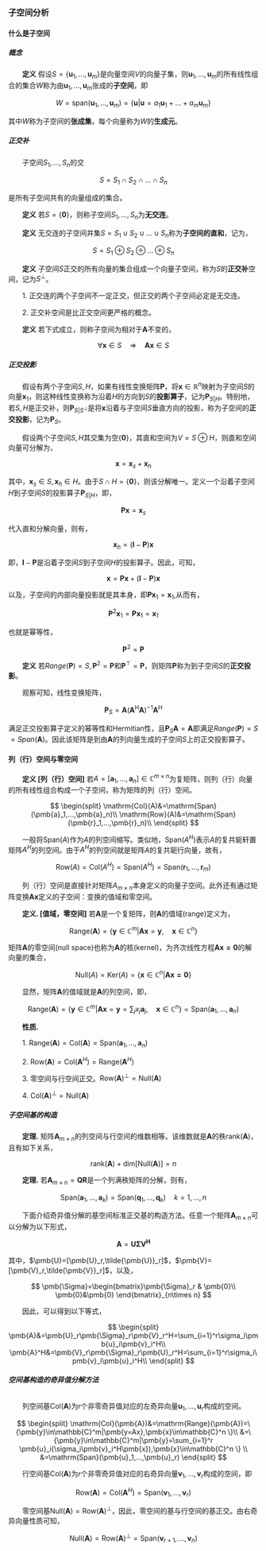### 子空间分析

#### 什么是子空间

##### 概念

&emsp;&emsp;**定义**  假设$S=\{\pmb{u}_1,...,\pmb{u}_m\}$是向量空间$V$的向量子集，则$\pmb{u}_1,...,\pmb{u}_m$的所有线性组合的集合$W$称为由$\pmb{u}_1,...,\pmb{u}_m$张成的**子空间**，即

$$
W=\mathrm{span}(\pmb{u}_1,...,\pmb{u}_m)=\{\pmb{u}|\pmb{u}=a_1\pmb{u}_1+...+a_m\pmb{u}_m\}
$$

其中$W$称为子空间的**张成集**，每个向量称为$W$的**生成元**。

##### 正交补

&emsp;&emsp;子空间$S_1,...,S_n$的交

$$
S=S_1\cap S_2\cap ... \cap S_n
$$

是所有子空间共有的向量组成的集合。

&emsp;&emsp;**定义** 若$S=\{\pmb{0}\}$，则称子空间$S_1,...,S_n$为**无交连**。

&emsp;&emsp;**定义** 无交连的子空间并集$S=S_1\cup S_2\cup ... \cup S_n$称为**子空间的直和**，记为，

$$
S=S_1 \oplus S_2 \oplus ... \oplus S_n
$$

&emsp;&emsp;**定义** 子空间$S$正交的所有向量的集合组成一个向量子空间，称为$S$的**正交补**空间，记为$S^\bot$。

&emsp;&emsp;1.  正交连的两个子空间不一定正交，但正交的两个子空间必定是无交连。

&emsp;&emsp;2.  正交补空间是比正交空间更严格的概念。

&emsp;&emsp;**定义** 若下式成立，则称子空间为相对于$\pmb{A}$不变的，

$$
\forall\pmb{x}\in S \quad\Rightarrow\quad \pmb{Ax}\in S
$$

##### 正交投影

&emsp;&emsp;假设有两个子空间$S,H$，如果有线性变换矩阵$\pmb{P}$，将$\pmb{x}\in\mathbb{R}^n$映射为子空间$S$的向量$\pmb{x}_1$，则这种线性变换称为沿着$H$的方向到$S$的**投影算子**，记为$\pmb{P}_{S|H}$。特别地，若$S,H$是正交补，则$\pmb{P}_{S|S^\bot}$是将$\pmb{x}$沿着与子空间$S$垂直方向的投影，称为子空间的**正交投影**，记为$\pmb{P}_S$。


&emsp;&emsp;假设两个子空间$S,H$其交集为空$\{\pmb{0}\}$，其直和空间为$V=S\oplus H$，则直和空间向量可分解为，

$$
\pmb{x}=\pmb{x}_s+\pmb{x}_h
$$

其中，$\pmb{x}_s\in S, \pmb{x}_h\in H$。由于$S\cap H=\{\pmb{0}\}$，则该分解唯一。定义一个沿着子空间$H$到子空间$S$的投影算子$\pmb{P}_{S|H}$，即，

$$
\pmb{Px}=\pmb{x}_s
$$

代入直和分解向量，则有，

$$
\pmb{x}_h=(\pmb{I}-\pmb{P})\pmb{x}
$$

即，$\pmb{I}-\pmb{P}$是沿着子空间$S$到子空间$H$的投影算子。因此，可知，

$$
\pmb{x}=\pmb{Px}+(\pmb{I}-\pmb{P})\pmb{x}
$$

以及，子空间的内部向量投影就是其本身，即$\pmb{Px}_1=\pmb{x}_1$,从而有，

$$
\pmb{P}^2\pmb{x}_1=\pmb{Px}_1=\pmb{x}_1
$$

也就是幂等性，

$$
\pmb{P}^2=\pmb{P}
$$

&emsp;&emsp;**定义** 若$Range(\pmb{P})=S,\pmb{P}^2=\pmb{P}$和$\pmb{P}^\top=\pmb{P}$，则矩阵$\pmb{P}$称为到子空间$S$的**正交投影**。

&emsp;&emsp;观察可知，线性变换矩阵，

$$
\pmb{P}_S=\pmb{A}(\pmb{A}^\mathrm{H}\pmb{A})^{-1}\pmb{A}^\mathrm{H}
$$

满足正交投影算子定义的幂等性和Hermitian性，且$\pmb{P}_S\pmb{A}=\pmb{A}$即满足$Range(\pmb{P})=S$ $=Span(\pmb{A})$。因此该矩阵是到由$\pmb{A}$的列向量生成的子空间$S$上的正交投影算子。

#### 列（行）空间与零空间

&emsp;&emsp;**定义 [列（行）空间]** 若$A=[\pmb{a}_1,...,\pmb{a}_n]\in\mathbb{C}^{m\times n}$为复矩阵，则列（行）向量的所有线性组合构成一个子空间，称为矩阵的列（行）空间。

$$
\begin{split}
\mathrm{Col}(A)&=\mathrm{Span}(\pmb{a}_1,...,\pmb{a}_n)\\
\mathrm{Row}(A)&=\mathrm{Span}(\pmb{r}_1,...,\pmb{r}_n)\\
\end{split}
$$

&emsp;&emsp;一般将$\mathrm{Span}(A)$作为$A$的列空间缩写。类似地，$\mathrm{Span}(A^H)$表示$A$的复共轭轩置矩阵$A^H$的列空间。由于$A^H$的列空间就是矩阵$A$的复共轭行向量，故有，

$$
\mathrm{Row}(A)=\mathrm{Col}(A^H)=\mathrm{Span}(A^H)=\mathrm{Span}(\pmb{r}_1,...,\pmb{r}_m)
$$

&emsp;&emsp;列（行）空间是直接针对矩阵$A_{m\times n}$本身定义的向量子空间。此外还有通过矩阵变换$\pmb{Ax}$定义的子空间：变换的值域和零空间。

&emsp;&emsp;**定义. [值域，零空间]** 若$\pmb{A}$是一个复矩阵，则$\pmb{A}$的值域(range)定义为，

$$
\mathrm{Range}(\pmb{A})=\{\pmb{y}\in\mathbb{C}^m | \pmb{Ax}=\pmb{y},\quad \pmb{x}\in\mathbb{C}^n\}
$$

矩阵$\pmb{A}$的零空间(null space)也称为$\pmb{A}$的核(kernel)，为齐次线性方程$\pmb{Ax=0}$的解向量的集合，

$$
\mathrm{Null}(A)=\mathrm{Ker}(A)=\{\pmb{x}\in\mathbb{C}^n|\pmb{Ax=0}\}
$$

&emsp;&emsp;显然，矩阵$\pmb{A}$的值域就是$\pmb{A}$的列空间，即，

$$
\mathrm{Range}(\pmb{A})=\{\pmb{y}\in\mathbb{C}^m | \pmb{Ax}=\pmb{y}=\sum_j x_j \pmb{a}_j,\quad \pmb{x}\in\mathbb{C}^n\}=\mathrm{Span}(\pmb{a}_1,...,\pmb{a}_n)
$$

&emsp;&emsp;**性质.**

&emsp;&emsp;1. $\mathrm{Range}(\pmb{A})=\mathrm{Col}(\pmb{A})=\mathrm{Span}(\pmb{a}_1,...,\pmb{a}_n)$

&emsp;&emsp;2. $\mathrm{Row}(\pmb{A})=\mathrm{Col}(\pmb{A}^H)=\mathrm{Range}(\pmb{A}^H)$

&emsp;&emsp;3. 零空间与行空间正交。$\mathrm{Row}(\pmb{A})^\bot=\mathrm{Null}(\pmb{A})$

&emsp;&emsp;4. $\mathrm{Col}(\pmb{A})^\bot=\mathrm{Null}(\pmb{A})$

##### 子空间基的构造

&emsp;&emsp;**定理.** 矩阵$\pmb{A}_{m\times n}$的列空间与行空间的维数相等。该维数就是$\pmb{A}$的秩$\mathrm{rank}(\pmb{A})$，且有如下关系，

$$
\mathrm{rank}(\pmb{A})+\mathrm{dim}[\mathrm{Null}(\pmb{A})]=n
$$

&emsp;&emsp;**定理.** 若$\pmb{A}_{m\times n}=\pmb{QR}$是一个列满秩矩阵的分解，则有，

$$
\mathrm{Span}(\pmb{a}_1,...,\pmb{a}_k)=\mathrm{Span}(\pmb{q}_1,...,\pmb{q}_k)\quad k=1,...,n
$$

&emsp;&emsp;下面介绍奇异值分解的基空间标准正交基的构造方法。任意一个矩阵$\pmb{A}_{m\times n}$可以分解为以下形式，

$$
\pmb{A}=\pmb{U\Sigma V^H}
$$

其中，$\pmb{U}=[\pmb{U}_r,\tilde{\pmb{U}}_r]$，$\pmb{V}=[\pmb{V}_r,\tilde{\pmb{V}}_r]$，以及，

$$
\pmb{\Sigma}=\begin{bmatrix}\pmb{\Sigma}_r & \pmb{0}\\ \pmb{0}&\pmb{0} \end{bmatrix}_{n\times n}
$$

&emsp;&emsp;因此，可以得到以下等式，

$$
\begin{split}
\pmb{A}&=\pmb{U}_r\pmb{\Sigma}_r\pmb{V}_r^H=\sum_{i=1}^r\sigma_i\pmb{u}_i\pmb{v}_i^H\\
\pmb{A}^H&=\pmb{V}_r\pmb{\Sigma}_r\pmb{U}_r^H=\sum_{i=1}^r\sigma_i\pmb{v}_i\pmb{u}_i^H\\
\end{split}
$$

###### **空间基构造的奇异值分解方法**

&emsp;&emsp;列空间基$\mathrm{Col}(\pmb{A})$为$r$个非零奇异值对应的左奇异向量$\pmb{u}_1,...,\pmb{u}_r$构成的空间。

$$
\begin{split}
\mathrm{Col}(\pmb{A})&=\mathrm{Range}(\pmb{A})=\{\pmb{y}\in\mathbb{C}^m|\pmb{y=Ax},\pmb{x}\in\mathbb{C}^n \}\\
&=\{\pmb{y}\in\mathbb{C}^m|\pmb{y}=\sum_{i=1}^r \pmb{u}_i(\sigma_i\pmb{v}_i^H\pmb{x}),\pmb{x}\in\mathbb{C}^n \}
\\
&=\mathrm{Span}(\pmb{u}_1,...,\pmb{u}_r)
\end{split}
$$

&emsp;&emsp;行空间基$\mathrm{Col}(\pmb{A})$为$r$个非零奇异值对应的右奇异向量$\pmb{v}_1,...,\pmb{v}_r$构成的空间，即

$$
\mathrm{Row}(\pmb{A})=\mathrm{Col}(\pmb{A}^H)=\mathrm{Span}(\pmb{v}_1,...,\pmb{v}_r)
$$

&emsp;&emsp;零空间基$\mathrm{Null}(\pmb{A})=\mathrm{Row}(\pmb{A})^\bot$，因此，零空间的基与行空间的基正交。由右奇异向量性质可知，

$$
\mathrm{Null}(\pmb{A})=\mathrm{Row}(\pmb{A})^\bot=\mathrm{Span}(\pmb{v}_{r+1},...,\pmb{v}_n)
$$


